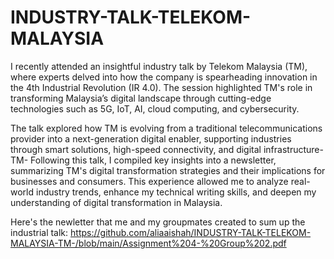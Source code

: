 # INDUSTRY-TALK-TELEKOM-MALAYSIA 
I recently attended an insightful industry talk by Telekom Malaysia (TM), where experts delved into how the company is spearheading innovation in the 4th Industrial Revolution (IR 4.0). The session highlighted TM's role in transforming Malaysia’s digital landscape through cutting-edge technologies such as 5G, IoT, AI, cloud computing, and cybersecurity.

The talk explored how TM is evolving from a traditional telecommunications provider into a next-generation digital enabler, supporting industries through smart solutions, high-speed connectivity, and digital infrastructure-TM-
Following this talk, I compiled key insights into a newsletter, summarizing TM's digital transformation strategies and their implications for businesses and consumers. This experience allowed me to analyze real-world industry trends, enhance my technical writing skills, and deepen my understanding of digital transformation in Malaysia.

Here's the newletter that me and my groupmates created to sum up the industrial talk:
https://github.com/aliaaishah/INDUSTRY-TALK-TELEKOM-MALAYSIA-TM-/blob/main/Assignment%204-%20Group%202.pdf
